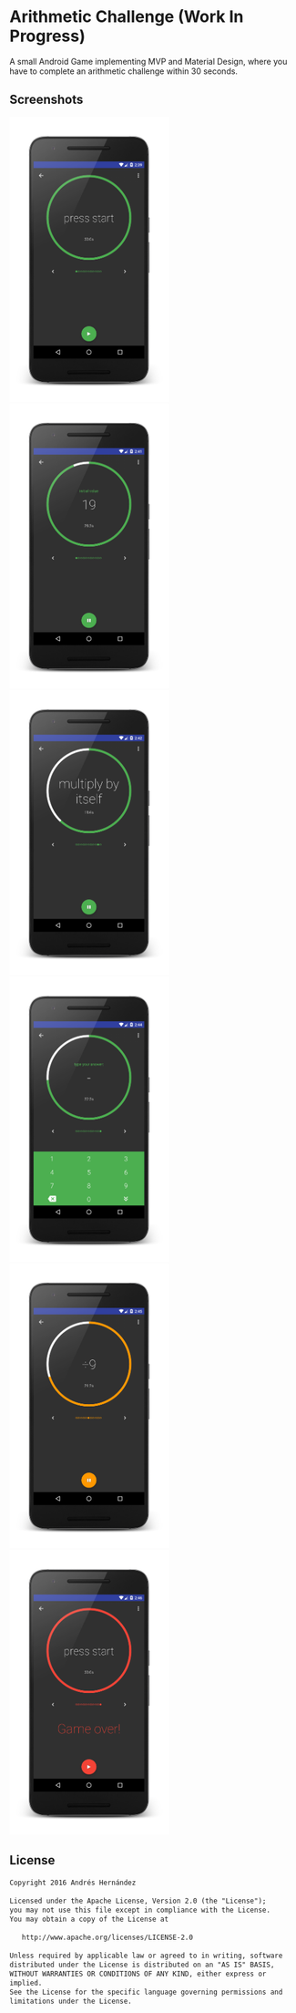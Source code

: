 # Arithmetic Challenge (Work In Progress)

A small Android Game implementing MVP and Material Design, where you have to complete an arithmetic challenge within 30 seconds.

## Screenshots
<img src="/screenshots/device-2016-03-18-193951_framed.png" height="500px"/>
<img src="/screenshots/device-2016-03-18-194156_framed.png" height="500px"/>
<img src="/screenshots/device-2016-03-18-194244_framed.png" height="500px"/>
<img src="/screenshots/device-2016-03-18-194420_framed.png" height="500px"/>
<img src="/screenshots/device-2016-03-18-194541_framed.png" height="500px"/>
<img src="/screenshots/device-2016-03-18-194643_framed.png" height="500px"/>

## License

    Copyright 2016 Andrés Hernández

    Licensed under the Apache License, Version 2.0 (the "License");
    you may not use this file except in compliance with the License.
    You may obtain a copy of the License at

       http://www.apache.org/licenses/LICENSE-2.0

    Unless required by applicable law or agreed to in writing, software
    distributed under the License is distributed on an "AS IS" BASIS,
    WITHOUT WARRANTIES OR CONDITIONS OF ANY KIND, either express or implied.
    See the License for the specific language governing permissions and
    limitations under the License.
